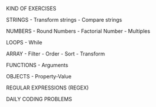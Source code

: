 KIND OF EXERCISES

STRINGS
    - Transform strings
    - Compare strings 

NUMBERS
    - Round Numbers
    - Factorial Number
    - Multiples

LOOPS
    - While

ARRAY
    - Filter
    - Order
    - Sort
    - Transform

FUNCTIONS
    - Arguments

OBJECTS
    - Property-Value

REGULAR EXPRESSIONS (REGEX)

DAILY CODING PROBLEMS